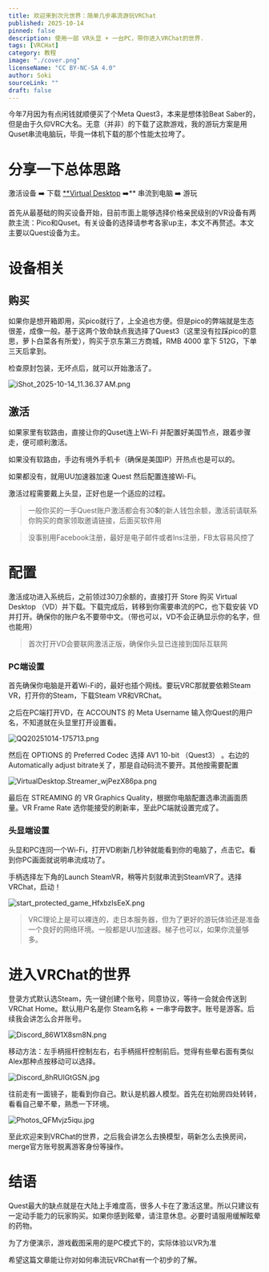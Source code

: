 ```yaml
---
title: 欢迎来到次元世界：简单几步串流游玩VRChat
published: 2025-10-14
pinned: false
description: 使用一部 VR头显 + 一台PC，带你进入VRChat的世界.
tags: [VRCHat]
category: 教程
image: "./cover.png"
licenseName: "CC BY-NC-SA 4.0"
author: Soki
sourceLink: ""
draft: false
---
```


今年7月因为有点闲钱就顺便买了个Meta Quest3，本来是想体验Beat Saber的，但是由于久仰VRC大名。无意（并非）的下载了这款游戏，我的游玩方案是用Quset串流电脑玩，毕竟一体机下载的那个性能太拉垮了。

# 分享一下总体思路

激活设备 ➡️ 下载 [**Virtual Desktop](https://www.vrdesktop.net/) ➡️** 串流到电脑 ➡️ 游玩

首先从最基础的购买设备开始，目前市面上能够选择价格亲民级别的VR设备有两款主流：Pico和Quset。有关设备的选择请参考各家up主，本文不再赘述。本文主要以Quest设备为主。

# 设备相关

## 购买

如果你是想开箱即用，买pico就行了，上全追也方便。但是pico的弊端就是生态很差，成像一般。基于这两个致命缺点我选择了Quest3（这里没有拉踩pico的意思，萝卜白菜各有所爱），购买于京东第三方商城，RMB 4000 拿下 512G，下单三天后拿到。

检查原封包装，无坏点后，就可以开始激活了。

![iShot_2025-10-14_11.36.37 AM.png](https://p.ipic.vip/624qv0.png)

## 激活

如果家里有软路由，直接让你的Quset连上Wi-Fi 并配置好美国节点，跟着步骤走，便可顺利激活。

如果没有软路由，手边有境外手机卡（确保是美国IP）开热点也是可以的。

如果都没有，就用UU加速器加速 Quest 然后配置连接Wi-Fi。

激活过程需要戴上头显，正好也是一个适应的过程。

> 一般你买的一手Quest账户激活都会有30💲的新人钱包余额，激活前请联系你购买的商家领取邀请链接，后面买软件用
> 

> 没事别用Facebook注册，最好是电子邮件或者Ins注册，FB太容易风控了
> 

# 配置

激活成功进入系统后，之前领过30刀余额的，直接打开 Store 购买 Virtual Desktop （VD）并下载。下载完成后，转移到你需要串流的PC，也下载安装 VD 并打开。确保你的账户名不要带中文。（带也可以，VD不会正确显示你的名字，但也能用）

> 首次打开VD会要联网激活正版，确保你头显已连接到国际互联网
> 

### PC端设置

首先确保你电脑是开着Wi-Fi的，最好也插个网线。要玩VRC那就要依赖Steam VR，打开你的Steam，下载Steam VR和VRChat。

之后在PC端打开VD，在 ACCOUNTS 的 Meta Username 输入你Quest的用户名，不知道就在头显里打开设置看。

![QQ20251014-175713.png](https://p.ipic.vip/ywmr9y.png)

然后在 OPTIONS 的 Preferred Codec 选择 AV1 10-bit （Quest3） 。右边的Automatically adjust bitrate关了，那是自动码流不要开。其他按需要配置

![VirtualDesktop.Streamer_wjPezX86pa.png](https://p.ipic.vip/6xda9q.png)

最后在 STREAMING 的 VR Graphics Quality，根据你电脑配置选串流画面质量。VR Frame Rate 选你能接受的刷新率，至此PC端就设置完成了。

### 头显端设置

头显和PC连同一个Wi-Fi，打开VD刷新几秒钟就能看到你的电脑了，点击它。看到你PC画面就说明串流成功了。

手柄选择左下角的Launch SteamVR，稍等片刻就串流到SteamVR了。选择VRChat，启动！

![start_protected_game_HfxbzIsEeX.png](https://p.ipic.vip/5httsm.png)

> VRC理论上是可以裸连的，走日本服务器，但为了更好的游玩体验还是准备一个良好的网络环境。一般都是UU加速器。梯子也可以，如果你流量够多。
> 

# 进入VRChat的世界

登录方式默认选Steam，先一键创建个账号，同意协议，等待一会就会传送到VRChat Home。默认用户名是你 Steam名称 + 一串字母数字。账号是游客。后续我会讲怎么合并账号。

![Discord_86W1X8sm8N.png](https://p.ipic.vip/dzuaxu.png)

移动方法：左手柄摇杆控制左右，右手柄摇杆控制前后。觉得有些晕右面有类似Alex那种点按移动可以选择。

![Discord_8hRUlGtGSN.jpg](https://p.ipic.vip/e0a3xy.jpg)

往前走有一面镜子，能看到你自己。默认是机器人模型。首先在初始房四处转转，看看自己晕不晕，熟悉一下环境。

![Photos_QFMvjz5iqu.jpg](https://p.ipic.vip/4mo089.jpg)

至此欢迎来到VRChat的世界，之后我会讲怎么去换模型，萌新怎么去换房间，merge官方账号脱离游客身份等操作。

# 结语

Quest最大的缺点就是在大陆上手难度高，很多人卡在了激活这里。所以只建议有一定动手能力的玩家购买。如果你感到眩晕，请注意休息。必要时请服用缓解眩晕的药物。

为了方便演示，游戏截图采用的是PC模式下的，实际体验以VR为准

希望这篇文章能让你对如何串流玩VRChat有一个初步的了解。